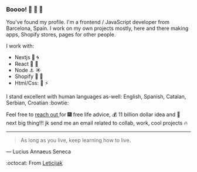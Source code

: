  ### Boooo! :ghost: :ghost: :ghost:

You've found my profile.
I'm a frontend / JavaScript developer from Barcelona, Spain. 
I work on my own projects mostly, here and there making apps, Shopify stores, pages for other people.

I work with:
- Nextjs :speedboat: :cyclone:
- React :ship: :ocean:
- Node  :anchor: :sunny:
- Shopify :bullettrain_front: :foggy:
- Html/Css: :roller_coaster: :zap:

I stand excellent with human languages as-well: English, Spanish, Catalan, Serbian, Croatian :bowtie:

Feel free to [reach out ](mailto:faustofelus84@gmail.com) for  :fireworks:  free life advice,  :moneybag:  11 billion dollar idea and  :sparkler:  next big thing!!!
jk send me an email related to collab, work, cool projects :fire:

---

> As long as you live, keep learning how to live.

— Lucius Annaeus Seneca

:octocat: From [Leticijak](https://github.com/Leticijak)
